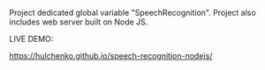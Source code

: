 Project dedicated global variable "SpeechRecognition".
Project also includes web server built on Node JS.

LIVE DEMO:

https://hulchenko.github.io/speech-recognition-nodejs/
